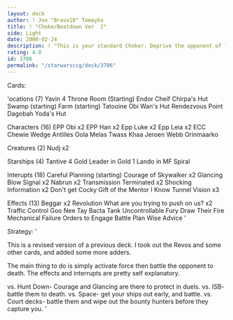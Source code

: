 ```yaml
---
layout: deck
author: ! Jon "Bravo10" Tomayko
title: ! "Choke/Beatdown Ver  2"
side: Light
date: 2000-02-24
description: ! "This is your standard Choker. Deprive the opponent of force, and beatdown"
rating: 4.0
id: 3706
permalink: "/starwarsccg/deck/3706"
---
```

Cards: 

'ocations (7)
Yavin 4 Throne Room (Starting)
Endor Cheif Chirpa's Hut
Swamp (starting)
Farm (starting)
Tatooine Obi Wan's Hut
Rendezvous Point
Dagobah Yoda's Hut

Characters (16)
EPP Obi x2
EPP Han x2
Epp Luke x2
Epp Leia x2
ECC Chewie
Wedge Antilles
Oola
Melas
Twass Khaa
Jeroen Webb
Orinmaarko

Creatures (2)
Nudj x2

Starships (4)
Tantive 4
Gold Leader in Gold 1
Lando in MF
Spiral

Interupts (18)
Careful Planning (starting)
Courage of Skywalker x2
Glancing Blow
Signal x2
Nabrun x2
Transmission Terminated x2
Shocking Information x2
Don't get Cocky
Gift of the Mentor
I Know
Tunnel Vision x3

Effects (13)
Beggar x2
Revolution
What are you trying to push on us? x2
Traffic Control
Goo Nee Tay
Bacta Tank
Uncontrollable Fury
Draw Their Fire
Mechanical Failure
Orders to Engage
Battle Plan
Wise Advice '

Strategy: '

This is a revised version of a previous deck. I took out the Revos and some other cards, and added some more adders.

The main thing to do is simply activate force then battle the opponent to death. The effects and interrupts are pretty self explanatory.

vs. Hunt Down- Courage and Glancing are there to protect in duels.
vs. ISB- battle them to death.
vs. Space- get your ships out early, and battle.
vs. Court decks- battle them and wipe out the bounty hunters before they capture you.
'
